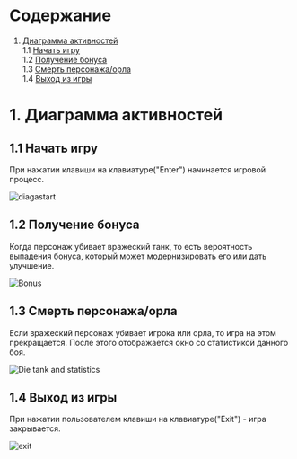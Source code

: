 # Содержание
1. [Диаграмма активностей](#1)<br>
1.1 [Начать игру](#1.1)<br>
1.2 [Получение бонуса](#1.2)<br>
1.3 [Смерть персонажа/орла](#1.3)<br>
1.4 [Выход из игры](#1.4)<br>

#  1. Диаграмма активностей <a name="1"></a>

## 1.1 Начать игру <a name="1.1"></a>
При нажатии клавиши на клавиатуре("Enter") начинается игровой процесс.

![diagastart](https://user-images.githubusercontent.com/46083782/66776400-f144c380-eece-11e9-87bb-32558bd9cad5.jpg)

## 1.2 Получение бонуса <a name="1.2"></a>
Когда персонаж убивает вражеский танк, то есть вероятность выпадения бонуса, который может модернизировать его или дать улучшение.

![Bonus](https://user-images.githubusercontent.com/46083782/66784732-f19b8980-eee3-11e9-98df-022973b94390.jpg)

## 1.3 Смерть персонажа/орла <a name="1.3"></a>
Если вражеский персонаж убивает игрока или орла, то игра на этом прекращается. После этого отображается окно со статистикой данного боя.

![Die tank and statistics](https://user-images.githubusercontent.com/46083782/66786212-43461300-eee8-11e9-92c4-97eee1e70257.jpg)

## 1.4 Выход из игры <a name="1.4"></a>
При нажатии пользователем клавиши на клавиатуре("Exit") - игра закрывается.

![exit](https://user-images.githubusercontent.com/46083782/66786231-5d7ff100-eee8-11e9-8394-c9e159d9723b.jpg)
